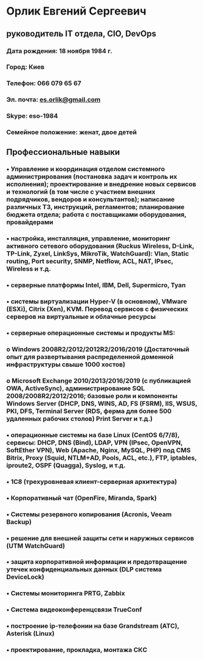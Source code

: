 # Орлик Евгений Сергеевич
## руководитель IT отдела, CIO, DevOps

### Дата рождения: 18 ноября 1984 г.
### Город: Киев
### Телефон: 066 079 65 67
### Эл. почта: es.orlik@gmail.com
### Skype: eso-1984
### Семейное положение: женат, двое детей
## Профессиональные навыки
### •	Управление и координация отделом системного администрирования (постановка задач и контроль их исполнения); проектирование и внедрение новых сервисов и технологий (в том числе с участием внешних подрядчиков, вендоров и консультантов); написание различных ТЗ, инструкций, регламентов; планирование бюджета отдела; работа с поставщиками оборудования, провайдерами  
### •	настройка, инсталляция, управление, мониторинг активного сетевого оборудования (Ruckus Wireless, D-Link, TP-Link, Zyxel, LinkSys, MikroTik, WatchGuard): Vlan, Static routing, Рort security, SNMP, Netflow, AСL, NAT, IPsec, Wireless и т.д.
### •	серверные платформы Intel, IBM, Dell, Supermicro, Tyan
### •	системы виртуализации Hyper-V (в основном), VMware (ESXi), Citrix (Xen), KVM. Перевод сервисов с физических серверов на виртуальные и облачные ресурсы
### •	серверные операционные системы и продукты MS:  
###    o	Windows 2008R2/2012/2012R2/2016/2019 (Достаточный опыт для развертывания распределенной доменной инфраструктуры свыше 1000 хостов)  
###    o	Microsoft Exchange 2010/2013/2016/2019 (с публикацией OWA, ActiveSync), администрирование SQL 2008/2008R2/2012/2016; базовые роли и компоненты Windows Server (DHCP, DNS, WINS, AD, FS (FSRM), IIS, WSUS, PKI, DFS, Terminal Server (RDS, ферма для более 500 удаленных рабочих столов) Print Server и т.д.)
### •	операционные системы на базе Linux (CentOS 6/7/8), сервисы: DHCP, DNS (Bind), LDAP, VPN (IPsec, OpenVPN, SoftEther VPN), Web (Apache, Nginx, MySQL, PHP) под CMS Bitrix, Proxy (Squid, NTLM+AD, Pools, ACL, etc.), FTP, iptables, iproute2, OSPF (Quagga), Syslog, и т.д. 
### •	1C8 (трехуровневая клиент-серверная архитектура)
### •	Корпоративный чат (OpenFire, Miranda, Spark)
### •	Системы резервного копирования (Acronis, Veeam Backup)
### •	решение для внешней защиты сети и наружных сервисов (UTM WatchGuard)
### •	защита корпоративной информации и предотвращение утечек конфиденциальных данных (DLP система DeviceLock)
### •	Системы мониторинга PRTG, Zabbix
### •	Система видеоконференцсвязи TrueConf
### •	построение ip-телефонии на базе Grandstream (АТС), Asterisk (Linux)
### •	проектирование, прокладка, монтажа СКC
